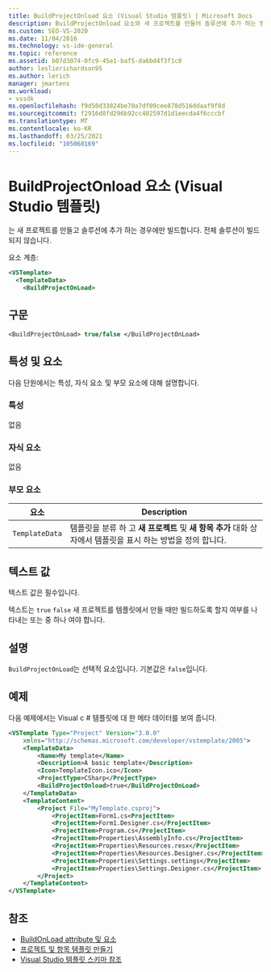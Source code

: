 ```yaml
---
title: BuildProjectOnload 요소 (Visual Studio 템플릿) | Microsoft Docs
description: BuildProjectOnload 요소와 새 프로젝트를 만들어 솔루션에 추가 하는 방법에 대해 알아봅니다.
ms.custom: SEO-VS-2020
ms.date: 11/04/2016
ms.technology: vs-ide-general
ms.topic: reference
ms.assetid: b07d3074-0fc9-45e1-baf5-da6bd4f3f1c0
author: leslierichardson95
ms.author: lerich
manager: jmartens
ms.workload:
- vssdk
ms.openlocfilehash: f9d50d33824be70a7df09cee878d516ddaaf9f8d
ms.sourcegitcommit: f2916d8fd296b92cc402597d1d1eecda4f6cccbf
ms.translationtype: MT
ms.contentlocale: ko-KR
ms.lasthandoff: 03/25/2021
ms.locfileid: "105068169"
---
```

# <a name="buildprojectonload-element-visual-studio-templates"></a>BuildProjectOnload 요소 (Visual Studio 템플릿)
는 새 프로젝트를 만들고 솔루션에 추가 하는 경우에만 빌드합니다. 전체 솔루션이 빌드되지 않습니다.

요소 계층:

```xml
<VSTemplate>
  <TemplateData>
    <BuildProjectOnLoad>
```

## <a name="syntax"></a>구문

```vb
<BuildProjectOnLoad> true/false </BuildProjectOnLoad>
```

## <a name="attributes-and-elements"></a>특성 및 요소
 다음 단원에서는 특성, 자식 요소 및 부모 요소에 대해 설명합니다.

### <a name="attributes"></a>특성
 없음

### <a name="child-elements"></a>자식 요소
 없음

### <a name="parent-elements"></a>부모 요소

|요소|Description|
|-------------|-----------------|
|`TemplateData`|템플릿을 분류 하 고 **새 프로젝트** 및 **새 항목 추가** 대화 상자에서 템플릿을 표시 하는 방법을 정의 합니다.|

## <a name="text-value"></a>텍스트 값
 텍스트 값은 필수입니다.

 텍스트는 `true` `false` 새 프로젝트를 템플릿에서 만들 때만 빌드하도록 할지 여부를 나타내는 또는 중 하나 여야 합니다.

## <a name="remarks"></a>설명
 `BuildProjectOnLoad`는 선택적 요소입니다. 기본값은 `false`입니다.

## <a name="example"></a>예제
 다음 예제에서는 Visual c # 템플릿에 대 한 메타 데이터를 보여 줍니다.

```xml
<VSTemplate Type="Project" Version="3.0.0"
    xmlns="http://schemas.microsoft.com/developer/vstemplate/2005">
    <TemplateData>
        <Name>My template</Name>
        <Description>A basic template</Description>
        <Icon>TemplateIcon.ico</Icon>
        <ProjectType>CSharp</ProjectType>
        <BuildProjectOnload>true</BuildProjectOnLoad>
    </TemplateData>
    <TemplateContent>
        <Project File="MyTemplate.csproj">
            <ProjectItem>Form1.cs<ProjectItem>
            <ProjectItem>Form1.Designer.cs</ProjectItem>
            <ProjectItem>Program.cs</ProjectItem>
            <ProjectItem>Properties\AssemblyInfo.cs</ProjectItem>
            <ProjectItem>Properties\Resources.resx</ProjectItem>
            <ProjectItem>Properties\Resources.Designer.cs</ProjectItem>
            <ProjectItem>Properties\Settings.settings</ProjectItem>
            <ProjectItem>Properties\Settings.Designer.cs</ProjectItem>
        </Project>
    </TemplateContent>
</VSTemplate>
```

## <a name="see-also"></a>참조

- [BuildOnLoad attribute 및 요소](buildonload-visual-studio-templates.md)
- [프로젝트 및 항목 템플릿 만들기](../ide/creating-project-and-item-templates.md)
- [Visual Studio 템플릿 스키마 참조](../extensibility/visual-studio-template-schema-reference.md)
